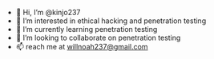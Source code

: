 - 👋 Hi, I’m @kinjo237
- 👀 I’m interested in ethical hacking and penetration testing
- 🌱 I’m currently learning penetration testing
- 💞️ I’m looking to collaborate on penetration testing
- 📫 reach me at willnoah237@gmail.com

<!---
kinjo237/kinjo237 is a ✨ special ✨ repository because its `README.md` (this file) appears on your GitHub profile.
You can click the Preview link to take a look at your changes.
--->
